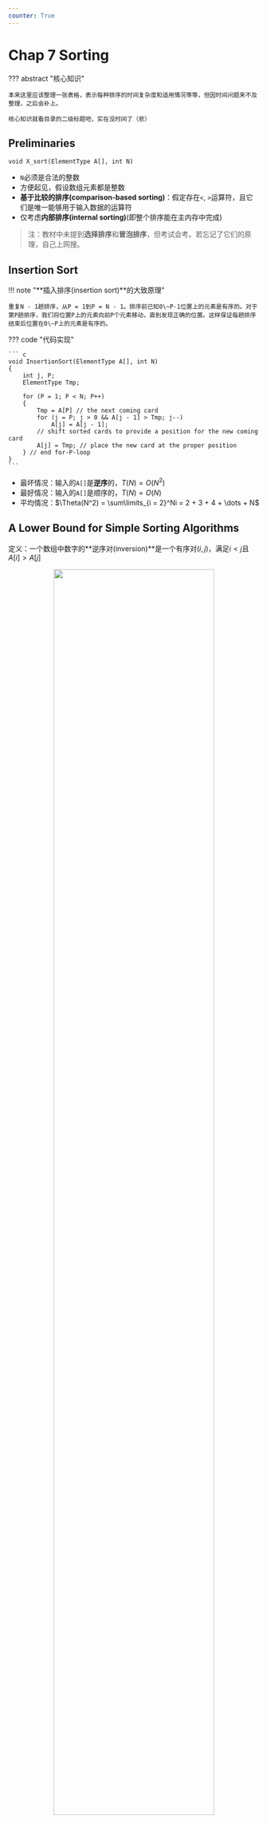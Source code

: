 ```yaml
---
counter: True
---
```


# Chap 7 Sorting

??? abstract "核心知识"

	本来这里应该整理一张表格，表示每种排序的时间复杂度和适用情况等等，但因时间问题来不及整理，之后会补上。

	核心知识就看目录的二级标题吧，实在没时间了（悲）

## Preliminaries

`void X_sort(ElementType A[], int N)`

+ `N`必须是合法的整数
+ 方便起见，假设数组元素都是整数
+ **基于比较的排序(comparison-based sorting)**：假定存在`<`, `>`运算符，且它们是唯一能够用于输入数据的运算符
+ 仅考虑**内部排序(internal sorting)**(即整个排序能在主内存中完成)

>注：教材中未提到**选择排序**和**冒泡排序**，但考试会考。若忘记了它们的原理，自己上网搜。

## Insertion Sort

!!! note "**插入排序(insertion sort)**的大致原理"

	重复N - 1趟排序，从P = 1到P = N - 1。排序前已知0\~P-1位置上的元素是有序的。对于第P趟排序，我们将位置P上的元素向前P个元素移动，直到发现正确的位置。这样保证每趟排序结束后位置在0\~P上的元素是有序的。

??? code "代码实现"

	``` c
	void InsertionSort(ElementType A[], int N)
	{
		int j, P;
		ElementType Tmp;

		for (P = 1; P < N; P++)
		{
			Tmp = A[P] // the next coming card
			for (j = P; j > 0 && A[j - 1] > Tmp; j--)
				A[j] = A[j - 1];
			// shift sorted cards to provide a position for the new coming card
			A[j] = Tmp; // place the new card at the proper position
		} // end for-P-loop
	}
	```

+ 最坏情况：输入的`A[]`是**逆序**的，$T(N) = O(N^2)$
+ 最好情况：输入的`A[]`是顺序的，$T(N) = O(N)$
+ 平均情况：$\Theta(N^2) = \sum\limits_{i = 2}^Ni = 2 + 3 + 4 + \dots + N$

## A Lower Bound for Simple Sorting Algorithms

定义：一个数组中数字的**逆序对(inversion)**是一个有序对$(i, j)$，满足$i < j$且$A[i] > A[j]$

<div style="text-align: center; margin-top: 15px;">
<img src="Images/C7/Quicker_20240515_191359.png" width="80%" style="margin: 0 auto;">
</div>

观察发现：数组中**逆序对**的个数 = 其插入排序过程中的**交换**次数

>证明：交换两个相邻的元素，就可以消去数组中的一个逆序对

所以，插入排序的时间复杂度还可以表示为$T(N, I) = O(I + N)$，其中$I$是原始数组中逆序对的个数。观察发现，当列表已经排过序了，那么这次排序的速度就会很快。

定理1：对于包含N个不同数字的数组，它的**平均逆序对个数**为$\dfrac{N(N-1)}{4}$

定理2：任何通过**交换相邻元素**实现的排序算法，平均时间复杂度为$\Omega(N^2)$

由这些定理，我们知道：可以通过在<u>每次交换中消除多个逆序对</u>的方式来提升排序效率

## Shellsort

!!! note "**希尔排序(shellsort)**的大致原理"

	+ 这种算法比较相隔一定距离的元素
	+ 比较的间隔在算法运行时将不断减小，直到最后比较的是相邻元素

因此这种排序也被称为**缩小增量排序(diminishing increment sort)**，它是**不稳定**的排序

???+ play "动画演示"

	<div style="text-align: center; margin-top: 15px;">
	<img src="Images/C7/1.gif" width="80%" style="margin: 0 auto;">
	</div>

!!! info "关键概念"

	+ **增量序列(increment sequence)**：$h_1 < h_2 < \dots < h_t(h_1 = 1)$，它决定了希尔排序的运行时间

	+ **$h_k$-sort**：阶段$k = t, t - 1, \dots, 1$的排序。$h_k$-sort后，可以确保序列A中$\forall i,\ A[i] \le A[i + h_k]$
		+ $h_k$-sorted的序列，经历了$h_{k-1}$-sort后，保持$h_k$-sorted
		+ 具体做法：对某个位置为i的元素，在位置为$i, i - h_k, i - 2h_k, \dots$的元素中进行**插入排序**，因此1个$h_k$-sort包含$h_k$次独立的插入排序

**希尔增量序列(Shell's increment sequence)**：

$$
h_t = \lfloor \dfrac{N}{2} \rfloor,\ h_k = \lfloor \dfrac{h_{k+1}}{2} \rfloor
$$

??? code "代码实现"

	``` c
	void Shellsort(ElementType A[], int N)
	{
		int i, j, increment;
		ElementType Tmp;
		for (increment = N / 2; increment > 0; increment /= 2)
			// h sequence
			for (i = increment; i < N; i++)
			{ // insertion sort
				Tmp = A[i];
				for (j = i; j >= increment; j -= increment)
					if (Tmp < A[j - increment])
						A[j] = A[j - increment];
					else
						break;
					A[j] = Tmp;
			} // end for-l and for-increment loop
	}
	```

定理：使用希尔增量的希尔排序的最坏运行时间为$\Theta(N^2)$
>注：证明部分见书本$P_{224}$

???+ example "糟糕的情况"

	<div style="text-align: center; margin-top: 15px;">
	<img src="Images/C7/Quicker_20240522_134845.png" width="80%" style="margin: 0 auto;">
	</div>

	因为这些增量不是两两互质的，因此更小的增量起到的作用不大

---
改进版：**希巴德增量序列(Hibbard's increment sequence)**

$$
h_k = 2^k - 1
$$

此时可以保证增量的两两互质

定理：使用希巴德增量的希尔排序的最坏运行时间为$\Theta(N^{\frac{3}{2}})$
>注：证明部分见书本$P_{225}$

???+ info "补充"

	+ $T_{\text{avg-Hibbard}}(N) = O(N^{\frac{5}{4}})$
	+ 塞奇威克(Sedgewick)的最佳序列是{1, 5, 19, 41, 109, …}，这些项要么来自$9 \times 4^i - 9 \times 2^i + 1$，要么来自$4^i - 3 \times 2^i + 1$
		+ $T_{avg}(N) = O(N^{\frac{7}{6}})$
		+ $T_{worst}(N) = O(N^{\frac{4}{3}})$

虽然希尔排序非常简单，但是它的分析相当复杂。它适用于排序中等大的输入序列(成千上万的规模)

## Heapsort

算法1：

``` c
Algorithm 1:
{
	BuildHeap(H);  // O(N)
	for (i = 0; i < N; i++)
		TmpH[i] = DeleteMin(H);  // O(log N)
	for (i = 0; i < N; i++)
		H[i] = TmpH[i];  // O(1)
}
```

缺陷：使用了额外的数组，占用了更多的空间(拷贝不影响时间复杂度)

!!! question "如何改进"

	观察发现，每使用1次`DeleteMin`函数，堆的规模缩小1，而我们可以利用这个本该废弃的空间，来存放`DeleteMin`得到的最小的数。但按照这个方法，我们得到的是一个**递减**序列；如果要得到**递增**序列，需要构建最大堆并使用`DeleteMax`函数。由此，我们得到了算法2。

算法2：

???+ play "动画演示"

	<div style="text-align: center; margin-top: 15px;">
	<img src="Images/C7/2.gif" width="40%" style="margin: 0 auto;">
	</div>

??? code "代码实现"

	``` c
	// 这里的PercDown函数与Chap 6 给出的稍有不同(索引的标注发生变化)
	#define LeftChild(i) (2 * (i) + 1)

	void PercDown(ElementType A[], int i, int N)
	{
		int Child;
		ElementType Tmp;

		for (Tmp = A[i]; LeftChild(i) < N; i = Child)
		{
			Child = LeftChild(i);
			if (Child != N - 1 && A[Child + 1] > A[Child])
				Child++;
			if (Tmp < A[Child])
				A[i] = A[Child];
			else
				break;
		}
		A[i] = Tmp;
	}

	void Heapsort(ElementType A[], int N)
	{
		int i;
		for (i = N / 2; i >= 0; i--)  // BuildHeap
			PercDown(A, i, N);
		for (i = N - 1; i > 0; i--)   // DeleteMax
		{
			Swap(&A[0], &A[i]);
			PercDown(A, 0, i);
		}
	}
	```

+ 索引的标注**从0开始**（不同于Chap 6）
+ 堆排序是一种**稳定**的算法

定理：对N个不同项的随机排列进行堆排序，平局比较时间为$2N \log N - O(N \log \log N)$
>注：证明见书本$P_{229-230}$

尽管堆排序给出了**最佳平均时间**$O(N \log N)$，实际上它比使用Sedgewick增量序列的希尔排序更慢

## Mergesort

**归并排序(merge sort)**：时间复杂度$O(N \log N)$，它采用**递归算法**，是一种**稳定**的算法

:chestnut:：合并2个已经排好序的列表

<div style="text-align: center; margin-top: 15px;">
<img src="Images/C7/Quicker_20240522_141954.png" width="40%" style="margin: 0 auto;">
</div>

时间复杂度：$T(N) = O(N)$，$N$为2个列表的元素个数总和


??? code "代码实现"

	``` c
	void MergeSort(ElementType A[], int N)
	{
		ElementType *TmpArray;
		TmpArray = (ElementType *)malloc(N * sizeof(ElementType));
		if (TmpArray != NULL)
		{
			MSort(A, TmpArray, 0, N - 1);
			free(TmpArray);
		}
		else FatalError("No space for tmp array!!!");
	}

	void MSort(ElementType A[], ElementType TmpArray[], int Left, int Right)
	{
		int Center;
		if (Left < Right)
		{
			Center = (Left + Right) / 2;
			MSort(A, TmpArray, Left, Center);
			MSort(A, TmpArray, Center + 1, Right);
			Merge(A, TmpArray, Left, Center + 1, Right);
		}
	}

	// Lpos = start of left half, Rpos = start of right half
	void Merge(ElementType A[], ElementType TmpArray[], int Lpos, int Rpos, int RightEnd)
	{
		int i, LeftEnd, NumElements, TmpPos;
		LeftEnd = Rpos - 1;
		TmpPos = Lpos;
		NumElements = RightEnd - Lpos + 1;
		while (Lpos <= LeftEnd && Rpos <= RightEnd) // main loop
			if (A[Lpos] <= A[Rpos])
				TmpArray[TmpPos++] = A[Lpos++];
			else
				TmpArray[TmpPos++] = A[Rpos++];
		while (Lpos <= LeftEnd) // Copy rest of first half
			TmpArray[TmpPos++] = A[Lpos++];
		while (Rpos <= RightEnd) // Copy rest of second half
			TmpArray[TmpPos++] = A[Rpos++];
		for (i = 0; i < NumElements; i++, RightEnd--)
			// Copy TmpArray back
			A[RightEnd] = TmpArray[RightEnd];
	}
	```

!!! note "注"

	+ 归并排序体现了**分治(divide-and-conquer)**思想：`MSort`为“分”，`Merge`为“治”
	+ 如果每次调用`Merge`，`TmpArray`会被局部声明，那么空间复杂度$S(N) = O(N \log N)$
	+ 事实上，大量的时间被用于使用`malloc`函数建立`TmpArray`

### Analysis

时间复杂度分析(利用递推关系)：

$$
\begin{align}
T(1) &= 1 \notag \\
T(N) &= 2T(\dfrac{N}{2}) + O(N) \notag \\
& = 2^kT(\dfrac{N}{2^k}) + k \cdot O(N) \notag \\
& = N \cdot T(1) + \log N \cdot O(N) \notag \\
& =O(N + N\log N) \notag 
\end{align}
$$

>注：另一种证明法见书本$P_{233-234}$ 

归并排序需要线性大小的额外内存，且拷贝数组会降低速度，因此在**内部排序**中这种方法不太好用，但是在**外部排序(external sort)**(ads会讲) 中很合适

??? info "补充：迭代版本"

	<div style="text-align: center; margin-top: 15px;">
	<img src="Images/C7/Quicker_20240522_144336.png" width="80%" style="margin: 0 auto;">
	</div>

	??? code "代码实现"

		可以用来打印每一趟归并排序后的结果
		
		```c
		void merge_sort( ElementType list[],  int N )
		{
			ElementType extra[MAXN];  /* the extra space required */
			int length = 1;  /* current length of sublist being merged */
			while( length < N ) { 
				merge_pass( list, extra, N, length ); /* merge list into extra */
				output( extra, N );
				length *= 2;
				merge_pass( extra, list, N, length ); /* merge extra back to list */
				output( list, N );
				length *= 2;
			}
		}

		void merge_pass( ElementType list[], ElementType sorted[], int N, int length );
		{
			int i, j;
			int ptr_l, ptr_r, ptr;

			ptr = 0;
			for (i = 0; i < N; i += 2 * length)
			{
				ptr_l = i;
				ptr_r = i + length;
				while (ptr_l < i + length && ptr_r < i + 2 * length && ptr_r < N)
				{
					if (list[ptr_l] <= list[ptr_r])
						sorted[ptr++] = list[ptr_l++];
					else
						sorted[ptr++] = list[ptr_r++];
				}
				while (ptr_l < i + length)
					sorted[ptr++] = list[ptr_l++];
				while (ptr_r < i + 2 * length && ptr_r < N)
					sorted[ptr++] = list[ptr_r++];        
			}
		}   

		void output( ElementType list[], int N )
		{
			int i;
			for (i=0; i<N; i++) printf("%d ", list[i]);
			printf("\n");
		}
		```

		>个人感觉迭代版归并排序就像增量不断增大的希尔排序


## Quicksort

### The Algorithm

**快速排序(quicksort)**(以下简称快排)是目前已知实际上**最快的**排序算法，它也是一种分治递归算法，时间复杂度为$O(N\log N)$

伪代码模版：

``` c
void Quicksort(ElementType A[], int N)
{
	if (N < 2) return;
	pivot = pick any element in A[]    // ?
	Partition S = A[] - {pivot} into two dijoint sets:    // ?
		A1 = {a in S | a <= pivot} and A2 = {a in S | a >= pivot}
	A = Quicksort(A1, N1) + {pivot} + Quicksort(A2, N2);
}
```

图示：

<div style="text-align: center; margin-top: 15px;">
<img src="Images/C7/Quicker_20240529_124544.png" width="80%" style="margin: 0 auto;">
</div>

!!! question "思考"

	+ 我们如何选取`pivot`（支点），真的可以“随机”挑选吗？
	+ 如何将数组(可以看作集合)“划分(`partition`)”为2个子数组(子集)？

### Picking the Pivot

=== "错误的方法"

	`Pivot = A[0]`

	最坏情况：

	+ 数组`A[]`已提前排好序
	+ `A[]`是逆序的

	则所有的元素要么全部放入`A1`，要么全部放入`A2`，因此浪费了$O(N^2)$的时间做无意义的事

=== "安全的策略"

	`Pivot = random select from A[]`

	然而随机数生成的“成本”较高

=== "**三数中值分割法(median-of-three partitioning)**"

	`Pivot = median(left, center, right)`

	挑选数组中最左边、中间、最右边三个元素的中数，这不仅消除了最坏情况(输入前已排好序)，还节省了5%的运行时间

### Partitioning Strategy



+ 初始状态：我们将`Pivot`与最后一个元素交换，即把`Pivot`放入最后；`i`从第一个元素开始，`j`从倒数第二个元素开始
+ 当`i < j`时，
	+ 若`i`所指元素比`Pivot`小，`i++`，否则停止，等待交换
	+ 若`j`所指元素比`Pivot`大，`j--`，否则停止，等待交换
	+ 当`i`和`j`都停下来了，交换`i, j`所指元素

	这样，数组中比`Pivot`小的元素在左边，比`Pivot`大的元素在右边

???+ play "动画演示"

	以`Pivot = 6`为例

	<div style="text-align: center; margin-top: 15px;">
	<img src="Images/C7/3.gif" width="80%" style="margin: 0 auto;">
	</div>

	最后当i >= j时，i位置上的元素(这里是9)和pivot(这里是6)互换，让pivot重新回到中间，再对左右两边进行快排，这样顺序就对了

当`key == Pivot`时(`key`为数组中的某个值，也就是说数组中有不止一个与`Pivot`相等的元素)：

+ ⭐同时停止`i`和`j`：
	+ 较坏的情况：1, 1, 1, ……, 这时快排就会进行许多无意义的交换
	+ 然而，这确保整个序列能够被划分均匀
	+ 时间复杂度：$T(N) = O(N \log N)$
+ ❌`i`和`j`均不停止：
	+ 出现子序列划分不均的问题
	+ 如果所有元素都相等，时间复杂度$T(N) = O(N^2)$

所以，我们选择前一种方案

### Small Arrays

+ 问题：当数组规模较小($N \le 20$)时，快排比插排慢
+ 解决方案：当N较小时，采用另一种更有效的算法（比如插排）

### Implementation

??? code "代码实现"

	``` c
	void Quicksort(ElementType A[], int N)
	{
		Qsort(A, 0, N - 1);
		// A: the array
		// 0: Left index
		// N - 1: Right index
		// Return median of Left, Center, and Right
		// Order these and hide the pivot
	}

	void Qsort(ElementType A[], int Left, int Right)
	{
		int i, j;
		ElementType Pivot;

		if (Left + Cutoff <= Right) // if the sequence is not too short
		{
			Pivot = Median3(A, Left, Right);  // select pivot
			i = Left;                         // (1)
			j = Right - 1;                    // (2)
			for (;;)
			{
				while (A[++i] < Pivot) {}     // scan from left
				while (A[--j] > Pivot) {}     // scan from right
				if (i < j)
					Swap(&A[i], &A[j]);       // adjust partition
				else break;                   // partition done
			}
			Swap(&A[i], &A[Right - 1]);       // restore pivot
			Qsort(A, Left, i - 1);            // recursively sort left part   
			Qsort(A, i + 1, Right);           // recursively sort right part  
		}  // end if - the sequence subarray
		else
			InsertionSort(A + Left, Right - Left + 1);
	}

	ElementType Median3(ElementType A[], int Left, int Right)
	{
		int Center = (Left + Right) / 2;
		if (A[Left] > A[Center])
			Swap(&A[Left], &A[Center]);
		if (A[Left] > A[Right])
			Swap(&A[Left], &A[Right]);
		if (A[Center] > A[Right])
			Swap(&A[Center], &A[Right]);
		// Invariant: A[Left] <= A[Center] <= A[Right]
		Swap(&A[Center], &A[Right - 1]);
		// only need to sort A[Left + 1] .. A[Right - 2]
		// 因为我们已经知道A[Left]比pivot小，A[Right]比pivot大
		// 所以回到Qsort函数后，我们无需改变A[Left]和A[Right]的顺序
		return A[Right - 1]; // Return pivot
	}
	```

!!! question "问题"

	为什么(1)和(2)不能分别替换为：`i = Left + 1; j = Right - 2;` 呢？

	<span class="heimu">这样会漏掉A[Left + 1]和A[Right - 2]两个元素的判断，这显然是错误的</span>

### Analysis

快排时间复杂度的递推关系式：

$$
T(N) = T(i) + T(N - i - 1) + cN
$$

+ 最坏情况：每次快排挑选的支点都是**最小**的元素

$$T(N) = T(N - 1) + cN \quad \Rightarrow \quad T(N) = O(N^2)$$

+ 最好情况：支点为**中间**元素

$$T(N) = 2T(\dfrac{N}{2}) + cN \quad \Rightarrow \quad T(N) = O(N \log N)$$

+ 平均情况：假设$\forall i,\ T(i)$的平均时间为$\dfrac{1}{N}[\sum\limits_{j = 0}^{N - 1}T(j)]$

$$T(N) = \dfrac{2}{N}[\sum\limits_{j = 0}^{N - 1}T(j)] + cN \quad \Rightarrow \quad T(N) = O(N \log N)$$

### An Example

!!! question "问题"

	找N个元素的序列中第k大的元素

	>[前景回顾](6.md#the-selection-problem)


??? code "代码实现"

	``` c
	// Places the kth smallest element in the kth position
	// Because arrays start at 0. this will be index k-1
	void Qselect(ElementType A[], int k, int Left, int Right)
	{
		int i, j;
		ElementType Pivot;

		if (Left + Cutoff <= Right)
		{
			Pivot = Median3(A, Left, Right);
			i = Left; j = Right - 1;
			for (;;)
			{
				while (A[++i] < Pivot) {}
				while (A[--j] > Pivot) {}
				if (i < j)
					Swap(&A[i],  &A[j]);
				else
					break;
			}
			Swap(&A[i], &A[Right - 1]);

			if (k <= i)
				Qselect(A, k, Left, i - 1);
			else if (k > i + 1)
				Qselect(A, k, i + 1, Right);
		}
		else 
			InsertionSort(A + Left, Right - Left + 1);
	}
	```

时间复杂度：

+ 最坏情况：$O(N^2)$
+ 平均情况：$O(N)$

!!! note "总结：各种排序中的"run"到底是什么"

	历年卷中出现过很多关于排序的"run"问题：问第k次run后列表里的元素排序是什么？题目中的run可能和我们的直觉认识相冲突，为此我整理了一下常见排序的一次run（表述不太清楚，欢迎大家的提议和改进！）：

	+ 选择、冒泡、插入：一遍外层循环
	+ 希尔排序：一次$h_k$-sort
	+ 归并排序（以迭代版为例）：对于**整张列表**，每$2^k$个元素进行归并排序，直到排完所有元素后的结果
	+ 快排：对于**整张列表**，找到当前能找的所有支点(pivot)后的结果（如果不理解，可以回顾一下前面介绍的原理，以及对应的题目）

## Sorting Large Structures

+ 问题：交换大型结构的成本较高
+ 解决方案：添加指向结构的指针，然后交换指针，这种方法被称为**间接排序(indirect sorting)**。之后若有需要，也可以利用指针进行直接的交换。

**表排序(table sort)**

!!! note "要点"

	+ 我们用`table[]`数组存储指针。注意这里的指针不是C语言的指针类型，而是数组`list[]`的索引。初始化为`table[i] = i`
	+ 对`list[]`的内容进行**间接排序**：我们只需移动指针即可(自己选择一种排序方法排序)
	+ 如何输出排好序的列表：`list[table[0]], list[table[1]], ..., list[table[n-1]]`

<div style="text-align: center; margin-top: 15px;">
<img src="Images/C7/1.png" width="50%" style="margin: 0 auto;">
</div>

>上图为初始状态，下图为间接排序后的列表

!!! note "物理排序"

	观察`Table`的值，发现这n个值的排列是由一些不相交的“环”构成(类似[并查集](8.md))，我们可以利用这一性质对`list`进行物理排序(真正地交换元素)

	下图打阴影的部分表示2个环的“根节点”

	<div style="text-align: center; margin-top: 15px;">
	<img src="Images/C7/Quicker_20240529_140730.png" width="50%" style="margin: 0 auto;">
	</div>

	???+ play "动画演示"

		<div style="text-align: center; margin-top: 15px;">
		<img src="Images/C7/4.gif" width="80%" style="margin: 0 auto;">
		</div>

	最坏情况：有$\lfloor \dfrac{N}{2} \rfloor$个环，需要$\lfloor \dfrac{3N}{2} \rfloor$次移动
	
	时间复杂度：$T = O(mN)$，其中m为结构体的大小

## General Lower Bound for Sorting

定理：任何**基于比较**进行排序的算法，其最坏情况的计算时间为$\Omega(N \log N)$

???+ note "证明"

	利用**决策树(decision tree)**

	<div style="text-align: center; margin-top: 15px;">
	<img src="Images/C7/Quicker_20240529_142158.png" width="80%" style="margin: 0 auto;">
	</div>

	排序N个元素会产生N!中不同的可能情况，因此决策树至少有N!个叶子节点。若树的高为k，那么$N! \le 2^{k-1}$，所以$k \ge \log(N!) + 1$

	$\because N! \ge (\dfrac{N}{2})^{\frac{N}{2}}$，即 $\log_2 N! \ge \dfrac{N}{2}\log_2(\dfrac{N}{2}) = \Theta(N \log_2 N)$

	$\therefore T(N) = k \ge c \cdot N \log_2 N$

---
下面我们介绍的排序算法并不是基于比较的


## Bucket Sort

!!! question "问题"

	假设有N个学生，每个学生有一个在0-100(因此有M = 101可能的不同分数)之间的成绩，那么如何在线性时间内根据他们的乘积进行排序？

图示：

<div style="text-align: center; margin-top: 15px;">
<img src="Images/C7/Quicker_20240529_143024.png" width="60%" style="margin: 0 auto;">
</div>

伪代码：

``` c
Algorithm
{
	initialize count[];
	while (read in a student's record)
		insert to list count[stdnt.grade];
	for (i = 0; i < M; i++)
	{
		if (count[i])
			output list count[i];
	}
}
```

时间复杂度：$T(N, M) = O(M + N)$


当$M \gg N$时，比如N = 10, M = 1000，如果还想在线性时间内完成排序，桶排序就不太靠谱了——而下面介绍的基数排序将胜任这一问题

## Radix Sort

!!! example "例子"

	对完全立方数进行排序，采用**最低位优先(least significant digit first)**的策略

	<div style="text-align: center; margin-top: 15px;">
	<img src="Images/C7/Quicker_20240529_143800.png" width="80%" style="margin: 0 auto;">
	</div>

	每一趟后的顺序按从左往右、从上往下的方向读取，比如Pass 2后的顺序为：0, 1, 8, 512, 216, 125, 27, 729, 343, 64

时间复杂度：$T = O(P(N + B))$，其中$P$为排序的*趟数(pass)*，N为元素个数，B为桶数

!!! note "分析"

	假设记录$R_i$有r个键：

	+ $K_i^j$：$R_i$的第j位
	+ $K_i^0$：$R_i$的最高位
	+ $K_i^{r-1}$：$R_i$的最低位

	对于包含记录$R_0, \dots, R_{n-1}$的列表，如果满足：
	$$
	(K_i^0, K_i^1, \dots, K_i^{r-1}) \le (K_{i + 1}^0, K_{i + 1}^r, \dots, K_{i+1}^{r - 1})
	$$
	也就是说：$K_i^0 = K_{i+1}^0, \dots, K_i^l, = K_{i+1}^l, K_i^{l+1} < K_{i+1}^{l+1},\ l < r - 1$
	，则称该列表具有[**词典序**](../../math/dm/9.md#lexicographic-order)

!!! example "例子"

	对于一副扑克牌(52张)，要求如下：

	<div style="text-align: center; margin-top: 15px;">
	<img src="Images/C7/Quicker_20240529_144848.png" width="80%" style="margin: 0 auto;">
	</div>

	=== "法一：最高位排序"
		
		+ 按$K^0$排序：根据花色，创建4个篮子

		<div style="text-align: center; margin-top: 15px;">
		<img src="Images/C7/Quicker_20240529_145051.png" width="80%" style="margin: 0 auto;">
		</div>

		+ 对每个篮子单独排序（采取合理的排序方法）

		<div style="text-align: center; margin-top: 15px;">
		<img src="Images/C7/Quicker_20240529_145158.png" width="40%" style="margin: 0 auto;">
		</div>
		
	=== "法二：最低位排序"

		+ 按$K^1$排序，根据面值，创建13个篮子

		<div style="text-align: center; margin-top: 15px;">
		<img src="Images/C7/Quicker_20240529_145322.png" width="80%" style="margin: 0 auto;">
		</div>

		+ 再将它们按上一步分出来的顺序合并成一堆

		<div style="text-align: center; margin-top: 15px;">
		<img src="Images/C7/Quicker_20240529_145453.png" width="30%" style="margin: 0 auto;">
		</div>

		+ 再创建4个桶，重新排序
